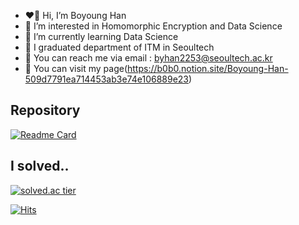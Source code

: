 - ❤️‍🔥 Hi, I’m Boyoung Han
- 🧡 I’m interested in Homomorphic Encryption and Data Science
- 💛 I’m currently learning Data Science
- 💚 I graduated department of ITM in Seoultech
- 💙 You can reach me via email : byhan2253@seoultech.ac.kr
- 💜 You can visit my page(https://b0b0.notion.site/Boyoung-Han-509d7791ea714453ab3e74e106889e23)

## Repository</br>
[![Readme Card](https://github-readme-stats.vercel.app/api/pin/?username=bobo-0&repo=deepfake_detection)](https://github.com/anuraghazra/deepfake_detection)


## I solved..
[![solved.ac tier](http://mazassumnida.wtf/api/pastel/generate_badge?boj=bobo0)](https://solved.ac/bobo0)

[![Hits](https://hits.seeyoufarm.com/api/count/incr/badge.svg?url=https%3A%2F%2Fgithub.com%2Ftwinklesu&count_bg=%23FF6B74&title_bg=%23000000&icon=&icon_color=%23E7E7E7&title=hits&edge_flat=false)](https://hits.seeyoufarm.com)
